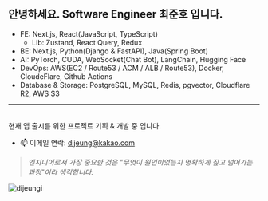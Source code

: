 <h2 align="left">안녕하세요. Software Engineer 최준호 입니다.</h2>  

- FE: Next.js, React(JavaScript, TypeScript)<br />
  - Lib: Zustand, React Query, Redux
- BE: Next.js, Python(Django & FastAPI), Java(Spring Boot)<br/>
- AI: PyTorch, CUDA, WebSocket(Chat Bot), LangChain, Hugging Face
- DevOps: AWS(EC2 / Route53 / ACM / ALB / Route53), Docker, CloudeFlare, Github Actions
- Database & Storage: PostgreSQL, MySQL, Redis, pgvector, Cloudflare R2, AWS S3

<hr />

<br />
현재 앱 출시를 위한 프로젝트 기획 & 개발 중 입니다.
 
- 📫 이메일 연락: dijeung@kakao.com

> *엔지니어로서 가장 중요한 것은 "무엇이 원인이었는지 명확하게 짚고 넘어가는 과정"이라 생각합니다.*

<p align="left">
  <img src="https://komarev.com/ghpvc/?username=dijeungi&label=Profile%20views&color=0e75b6&style=flat" alt="dijeungi" />
</p>
